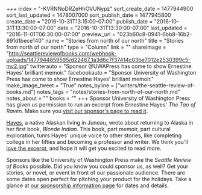 +++
index = "-KVRNNoDRZeHhOVUNypz"
sort_create_date = 1477944900
sort_last_updated = 1478007000
sort_publish_date = 1477945800
create_date = "2016-10-31T13:15:00-07:00"
publish_date = "2016-10-31T13:30:00-07:00"
date = "2016-10-31T13:30:00-07:00"
last_updated = "2016-11-01T06:30:00-07:00"
preview_url = "023b60c8-0941-6bb8-16b2-891d1bece140"
name = "Stories from north of our north"
title = "Stories from north of our north"
type = "Column"
link = ""
shareimage = "http://seattlereviewofbooks.com/webhook-uploads/1477944859595/d22467_1a3d6c7f37414c03be7012e2530399c5-mv2.jpg"
twitterauto = "Sponsor @UWAPress has come to show Ernestine Hayes' brilliant memoir."
facebookauto = "Sponsor University of Washington Press has come to show Ernestine Hayes' brilliant memoir."
make_image_tweet = "True"
notes_byline = ["writers/the-seattle-review-of-books.md"]
notes_tags = "notes/stories-from-north-of-our-north.md"
notes_about = ""
books = ""
+++
Sponsor University of Washington Press has given us permission to run an excerpt from Ernestine Hayes' _The Tao of Raven_. Make sure you [visit our sponsor's page to read it](http://www.seattlereviewofbooks.com/sponsorships).

[Hayes](http://www.ernestinehayes.com/), a native Alaskan living in Juneau, wrote about returning to Alaska in her first book, _Blonde Indian_. This book, part memoir, part cultural exploration, tunrs Hayes' unique voice to other stories, like completing college in her fifties and becoming a professor and writer. We think you'll [love the excerpt](http://www.seattlereviewofbooks.com/sponsorships), and hope it will get you excited to read more. 

Sponsors like the University of Washington Press make the _Seattle Review of Books_ possible. Did you know you could sponsor us, as well? Get your stories, or novel, or event in front of our passionate audience. There are some dates open perfect for pitching your product for the holidays. Take a glance at [our sponsorship information page](http://seattlereviewofbooks.com/sponsor/) for dates and details.